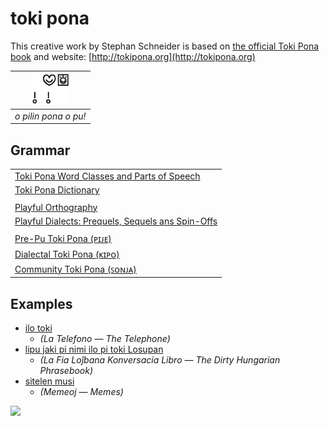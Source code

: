 # toki pona

This creative work by Stephan Schneider is based on [the official Toki Pona book](http://www.amazon.com/gp/product/0978292308) and website: [http://tokipona.org](http://tokipona.org)

| <img src="sitelen/pona/o-pilin-pona-o-pu.png" height="50"> | 
|:--:| 
| *o pilin pona o pu!* |

## Grammar

| |
|:-|
| [Toki Pona Word Classes and Parts of Speech](nasin-nimi.md) |
| [Toki Pona Dictionary](nimi-ale.md) |
| |
| [Playful Orthography](nasin-sitelen.md) |
| [Playful Dialects: Prequels, Sequels ans Spin-Offs](toki-sin.md) |
| |
| [Pre-Pu Toki Pona (ᴘɪᴊᴇ)](pije.md) |
| [Dialectal Toki Pona (ᴋɪᴘᴏ)](kipo.md) |
| [Community Toki Pona (ꜱᴏɴᴊᴀ)](sonja.md) |

## Examples

* [ilo toki](musi/ilo-toki.md)
  * *(La Telefono — The Telephone)*
* [lipu jaki pi nimi ilo pi toki Losupan](musi/lipu-jaki-pi-nimi-ilo-pi-toki-losupan.md)
  * *(La Fia Loĵbana Konversacia Libro — The Dirty Hungarian Phrasebook)*
* [sitelen musi](musi/sitelen)
  * *(Memeoj — Memes)*

<img src="https://github.com/stefichjo/toki-pona/blob/master/sitelen/kulupu/nasin-toki/pu/o-pilin-pona-o-pu.jpg?raw=true" height="400">
